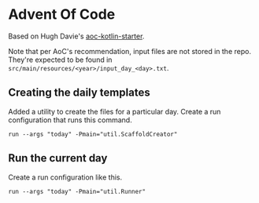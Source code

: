 # Advent Of Code

Based on Hugh Davie's [aoc-kotlin-starter](https://github.com/hughjdavey/aoc-kotlin-starter).

Note that per AoC's recommendation, input files are not stored in the repo. They're expected to be found in `src/main/resources/<year>/input_day_<day>.txt`.

## Creating the daily templates

Added a utility to create the files for a particular day. Create a run configuration that runs this command.

`run --args "today" -Pmain="util.ScaffoldCreator"`

## Run the current day

Create a run configuration like this.

`run --args "today" -Pmain="util.Runner"`